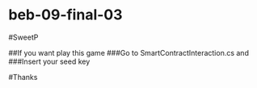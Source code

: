 # beb-09-final-03
#SweetP

##If you want play this game
###Go to SmartContractInteraction.cs and
###Insert your seed key

#Thanks
